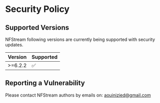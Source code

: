 # Security Policy

## Supported Versions

NFStream following versions are currently being supported with security updates.

| Version   | Supported          |
| --------- | ------------------ |
| >=6.2.2   | :white_check_mark: |

## Reporting a Vulnerability

Please contact NFStream authors by emails on: aouinizied@gmail.com
